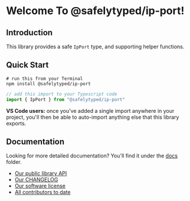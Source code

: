 # Welcome To @safelytyped/ip-port!

## Introduction

This library provides a safe `IpPort` type, and supporting helper functions.

## Quick Start

```
# run this from your Terminal
npm install @safelytyped/ip-port
```

```typescript
// add this import to your Typescript code
import { IpPort } from "@safelytyped/ip-port"
```

__VS Code users:__ once you've added a single import anywhere in your project, you'll then be able to auto-import anything else that this library exports.

## Documentation

Looking for more detailed documentation? You'll find it under the [docs](./docs) folder.

* [Our public library API](./docs/api/v1.md)
* [Our CHANGELOG](CHANGELOG.md)
* [Our software license](LICENSE.md)
* [All contributors to date](AUTHORS.md)